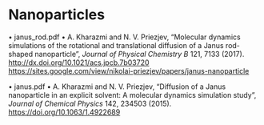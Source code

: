 # Nanoparticles

•	janus_rod.pdf
•	A. Kharazmi and N. V. Priezjev, “Molecular dynamics simulations of the rotational and translational diffusion of a Janus rod-shaped nanoparticle”, 
*Journal of Physical Chemistry B* 121, 7133 (2017). http://dx.doi.org/10.1021/acs.jpcb.7b03720 https://sites.google.com/view/nikolai-priezjev/papers/janus-nanoparticle

•	janus.pdf
•	A. Kharazmi and N. V. Priezjev, “Diffusion of a Janus nanoparticle in an explicit solvent: A molecular dynamics simulation study”, 
*Journal of Chemical Physics* 142, 234503 (2015). https://doi.org/10.1063/1.4922689


